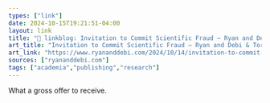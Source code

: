 ```yaml
---
types: ["link"]
date: 2024-10-15T19:21:51-04:00
layout: link
title: "🔗 linkblog: Invitation to Commit Scientific Fraud – Ryan and Debi & Toren'"
art_title: "Invitation to Commit Scientific Fraud – Ryan and Debi & Toren"
art_link: "https://www.ryananddebi.com/2024/10/14/invitation-to-commit-scientific-fraud/"
sources: ["ryananddebi.com"]
tags: ["academia","publishing","research"]
---
```

What a gross offer to receive.
